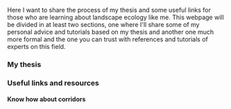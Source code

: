Here I want to share the process of my thesis and some useful links for those who are learning about landscape ecology like me. This webpage will be divided in at least two sections, one where I'll share some of my personal advice and tutorials based on my thesis and another one much more formal and the one you can trust with references and tutorials of experts on this field.

### My thesis


### Useful links and resources

#### Know how about corridors



